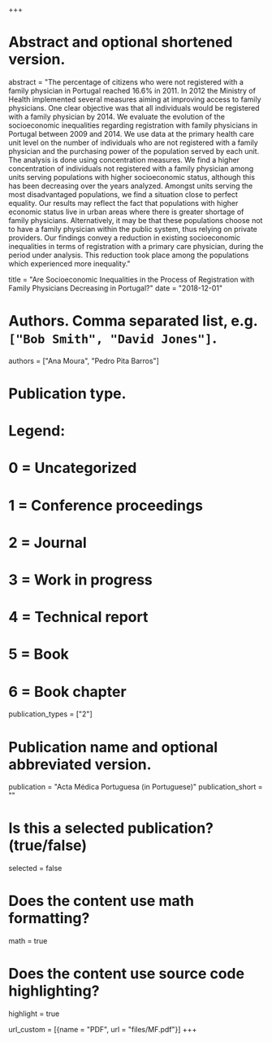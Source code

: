 +++
# Abstract and optional shortened version.
abstract = "The percentage of citizens who were not registered with a family physician in Portugal reached 16.6% in 2011. 
In 2012 the Ministry of Health implemented several measures aiming at improving access to family physicians. 
One clear objective was that all individuals would be registered with a family physician by 2014. 
We evaluate the evolution of the socioeconomic inequalities regarding registration with family physicians in Portugal between 2009 and 2014. 
We use data at the primary health care unit level on the number of individuals who are not registered with a family physician and the purchasing power of the population served by each unit. The analysis is done using concentration measures. We find a higher concentration of individuals not registered with a family physician among units serving populations with higher socioeconomic status, although this has been decreasing over the years analyzed. Amongst units serving the most disadvantaged populations, we find a situation close to perfect equality. 
Our results may reflect the fact that populations with higher economic status live in urban areas where there is greater shortage of family physicians. Alternatively, it may be that these populations choose not to have a family physician within the public system, thus relying on private providers.
Our findings convey a reduction in existing socioeconomic inequalities in terms of registration with a primary care physician, during the period under analysis. This reduction took place among the populations which experienced more inequality."

title = "Are Socioeconomic Inequalities in the Process of Registration with Family Physicians Decreasing in Portugal?"
date = "2018-12-01"

# Authors. Comma separated list, e.g. `["Bob Smith", "David Jones"]`.
authors = ["Ana Moura", "Pedro Pita Barros"]

# Publication type.
# Legend:
# 0 = Uncategorized
# 1 = Conference proceedings
# 2 = Journal
# 3 = Work in progress
# 4 = Technical report
# 5 = Book
# 6 = Book chapter
publication_types = ["2"]

# Publication name and optional abbreviated version.
publication = "Acta Médica Portuguesa (in Portuguese)"
publication_short = ""

# Is this a selected publication? (true/false)
selected = false


# Does the content use math formatting?
math = true

# Does the content use source code highlighting?
highlight = true

url_custom = [{name = "PDF", url = "files/MF.pdf"}] +++

